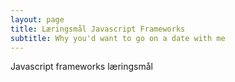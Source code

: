 ```yaml
---
layout: page
title: Læringsmål Javascript Frameworks
subtitle: Why you'd want to go on a date with me
---
```


Javascript frameworks læringsmål
